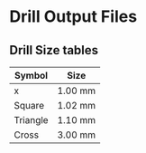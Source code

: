 # Drill Output Files
## Drill Size tables
|Symbol|Size|
|---|---|
|x|1.00 mm|
|Square|1.02 mm|
|Triangle|1.10 mm|
|Cross|3.00 mm|
